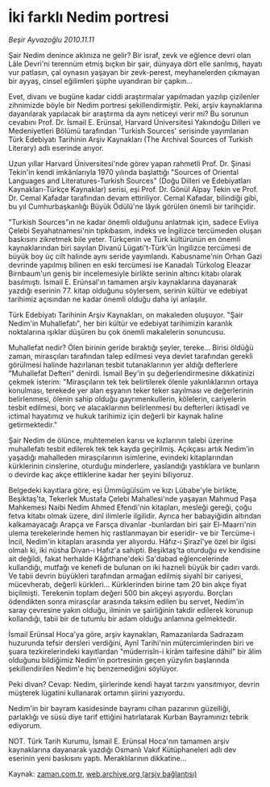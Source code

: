 # İki farklı Nedim portresi

*Beşir Ayvazoğlu 2010.11.11*

<td class="columnist-detail">
<p>Şair Nedim denince aklınıza ne gelir? Bir israf, zevk ve eğlence devri olan Lâle Devri'ni terennüm etmiş bıçkın bir şair, dünyaya dört elle sarılmış, hayatı vur patlasın, çal oynasın yaşayan bir zevk-perest, meyhanelerden çıkmayan bir ayyaş, cinsel eğilimleri şüphe uyandıran bir çapkın...</p>
<p>
<div id="haberMetinDiv">
<p>Evet, divanı ve bugüne kadar ciddi araştırmalar yapılmadan yazılıp çizilenler zihnimizde böyle bir Nedim portresi şekillendirmiştir. Peki, arşiv kaynaklarına dayanılarak yapılacak bir araştırma da aynı neticeyi verir mi? Bu sorunun cevabını Prof. Dr. İsmail E. Erünsal, Harvard Üniversitesi Yakındoğu Dilleri ve Medeniyetleri Bölümü tarafından 'Turkish Sources' serisinde yayımlanan Türk Edebiyatı Tarihinin Arşiv Kaynakları (The Archival Sources of Turkish Literary) adlı eserinde arıyor.
<p>Uzun yıllar Harvard Üniversitesi'nde görev yapan rahmetli Prof. Dr. Şinasi Tekin'in kendi imkânlarıyla 1970 yılında başlattığı "Sources of Oriental Languages and Literatures-Turkish Sources" (Doğu Dilleri ve Edebiyatları Kaynakları-Türkçe Kaynaklar) serisi, eşi Prof. Dr. Gönül Alpay Tekin ve Prof. Dr. Cemal Kafadar tarafından devam ettiriliyor. Cemal Kafadar, bilindiği gibi, bu yıl Cumhurbaşkanlığı Büyük Ödülü'ne lâyık görülen önemli bir tarihçidir.
<p>"Turkish Sources"ın ne kadar önemli olduğunu anlatmak için, sadece Evliya Çelebi Seyahatnamesi'nin tıpkıbasım, indeks ve İngilizce tercümeden oluşan baskısını zikretmek bile yeter. Türkçenin ve Türk kültürünün en önemli kaynaklarından biri sayılan Divanü Lügati't-Türk'ün İngilizce tercümesi de büyük boy üç cilt halinde aynı seride yayımlandı. Kabusname'nin Orhan Gazi devrinde yapılmış bilinen en eski tercümesi ise Kanadalı Türkolog Eleazar Birnbaum'un geniş bir incelemesiyle birlikte serinin altıncı kitabı olarak basılmıştı. İsmail E. Erünsal'ın tamamen arşiv kaynaklarına dayanarak yazdığı eserinin 77. kitap olduğunu söylersem, serinin kültür ve edebiyat tarihimiz açısından ne kadar önemli olduğu daha iyi anlaşılır.
<p>Türk Edebiyatı Tarihinin Arşiv Kaynakları, on makaleden oluşuyor. "Şair Nedim'in Muhallefatı", her biri kültür ve edebiyat tarihimizin karanlık noktalarına ışıklar düşüren bu çok önemli makalelerin sonuncusu.
<p>Muhallefat nedir? Ölen birinin geride bıraktığı şeyler, tereke... Birisi öldüğü zaman, mirasçıları tarafından talep edilmesi veya devlet tarafından gerekli görülmesi halinde hazırlanan tesbit tutanaklarının yer aldığı defterlere "Muhallefat Defteri" denirdi. İsmail Bey'in şu değerlendirmesine dikkatinizi çekmek isterim: "Mirasçıların tek tek belirtilerek ölenle yakınlıklarının ortaya konulması, terekede yer alan eşyanın teker teker sayılması ve değerlerinin belirlenmesi, ölenin sahip olduğu gayrımenkullerin, kölelerin, cariyelerin tesbit edilmesi, borç ve alacaklarının belirlenmesi bu defterleri iktisadî ve ictimaî hayatımız ve hukuk tarihimiz için değerli bir kaynak haline getirmektedir."
<p>Şair Nedim de ölünce, muhtemelen karısı ve kızlarının talebi üzerine muhallefatı tesbit edilerek tek tek kayda geçirilmiş. Açıkçası artık Nedim'in yaşadığı mahalleden mirasçılarının isimlerine, evindeki kitaplarından kürklerinin cinslerine, oturduğu minderlere, yaslandığı yastıklara ve bunların o devirde kaç akçe ettiklerine kadar her şeyini biliyoruz.
<p>Belgedeki kayıtlara göre, eşi Ümmügülsüm ve kızı Lübabe'yle birlikte, Beşiktaş'ta, Tekerlek Mustafa Çelebi Mahallesi'nde yaşayan Mahmud Paşa Mahkemesi Naibi Nedim Ahmed Efendi'nin kitapları, mesleği gereği, çoğu fetva kitabı olmak üzere, dinî ilimlerle ilgilidir. Ayrıca her babayiğidin altından kalkamayacağı Arapça ve Farsça divanlar -bunlardan biri şair El-Maarri'nin ulema terekelerinde hemen hiç rastlanmayan bir eseridir- ve bir Tercüme-i İncil, Nedim'in kitapları arasında yer alıyordu. Hâfız-ı Şirazî'ye özel bir ilgisi olmalı ki, iki nüsha Divan-ı Hafız'a sahipti. Beşiktaş'ta oturduğu ev kendisine ait değildi, fakat herhalde Kâğıthane'deki Sa'dabad eğlencelerinde kullandığı, mutfağı ve kenefi de bulunan on iki hazneli büyük bir çadırı vardı. Ve tabii devrin büyükleri tarafından armağan edilmiş siyahî bir cariyesi, mücevheratı, değerli kürkleri... Kürklerinden birine tam 20 bin akçe fiyat biçilmişti. Terekenin toplam değeri 500 bin akçeyi aşıyordu. Borçları ödendikten sonra mirasçılar arasında taksim edilen bu servet, Nedim'in saray çevresine yakın olduğu, ilminin ve şairliğinin takdir edilerek korunup kollandığı, tabii bir de tutumlu bir adam olduğu anlamına gelmektedir.
<p>İsmail Erünsal Hoca'ya göre, arşiv kaynakları, Ramazanlarda Sadrazam huzurunda tefsir dersleri verdiğini, Aynî Tarihi'nin mütercimlerinden biri ve şuara tezkirelerindeki kayıtlardan "müderrisîn-i kirâm taifesine dâhil" bir âlim olduğunu bildiğimiz Nedim'in portresinin geçen yüzyılın başlarında şekillendirilen Nedim'e hiç benzemediğini söylüyor.
<p>Peki divan? Cevap: Nedim, şiirlerinde kendi hayat tarzını yansıtmıyor, devrin müşterek lügatini kullanarak ortamın şiirini yazıyordu.
<p> Nedim'in bir bayram kasidesinde bayramı cihan pazarının güzelliği, parlaklığı ve süsü diye tarif ettiğini hatırlatarak Kurban Bayramınızı tebrik ediyorum.
<p>NOT. Türk Tarih Kurumu, İsmail E. Erünsal Hoca'nın tamamen arşiv kaynaklarına dayanarak yazdığı Osmanlı Vakıf Kütüphaneleri adlı dev eserinin yeni baskısını yaptı. Meraklılarının dikkatine... </p></p></p></p></p></p></p></p></p></p></p></div>
</p>
<a href="http://web.archive.org/web/20110103015738/mailto:b.ayvazoglu@zaman.com.tr">
</a></td>

Kaynak: [zaman.com.tr](http://zaman.com.tr/yazar.do?yazino=1051422), [web.archive.org (arşiv bağlantısı)](http://web.archive.org/web/20110103015738/http://www.zaman.com.tr:80/yazar.do?yazino=1051422)
